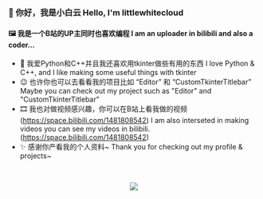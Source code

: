 ### 👋 你好，我是小白云 Hello, I'm littlewhitecloud
#### 🖼 我是一个B站的UP主同时也喜欢编程 I am an uploader in bilibili and also a coder...

- 🧾 我爱Python和C++并且我还喜欢用tkinter做些有用的东西 I love Python & C++, and I like making some useful things with tkinter
- 😉 也许你也可以去看看我的项目比如 “Editor” 和 “CustomTkinterTitlebar” Maybe you can check out my project such as "Editor" and "CustomTkinterTitlebar"
- 🎞 我也对做视频感兴趣，你可以在B站上看我做的视频 (https://space.bilibili.com/1481808542) I am also interseted in making videos you can see my videos in bilibili. (https://space.bilibili.com/1481808542)
- ✨ 感谢你产看我的个人资料~ Thank you for checking out my profile & projects~

<br>
  <p align="center">
  <img src="https://github-readme-stats.vercel.app/api?username=littlewhitecloud&show_icons=true&count_private=true&custom_title=My%20GitHub%20stats&bg_color=30,e96443,904e95&icon_color=fafafa&text_color=fafafa&title_color=fafafa&border_color=fafafa&border_radius=14&include_all_commits=true&line_height=30">
  </p>
